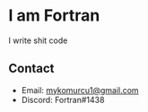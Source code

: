 # I am Fortran
I write shit code

## Contact
 * Email: mykomurcu1@gmail.com
 * Discord: Fortran#1438
